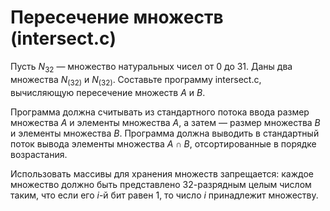 # Пересечение множеств (intersect.c)
Пусть $N_{32}$ — множество натуральных чисел от 0 до 31. Даны два множества $N_(32)$ и $N_(32)$. Составьте программу intersect.c, вычисляющую пересечение множеств $A$ и $B$.

Программа должна считывать из стандартного потока ввода размер множества $A$ и элементы множества $A$, а затем — размер множества $B$ и элементы множества $B$. Программа должна выводить в стандартный поток вывода элементы множества $A\cap B$, отсортированные в порядке возрастания.

Использовать массивы для хранения множеств запрещается: каждое множество должно быть представлено 32-разрядным целым числом таким, что если его $i$-й бит равен 1, то число $i$ принадлежит множеству.
